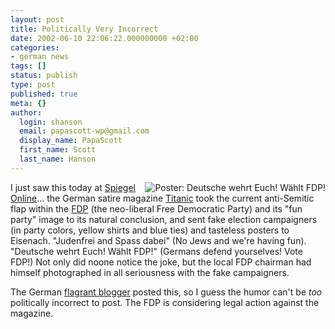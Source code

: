 ```yaml
---
layout: post
title: Politically Very Incorrect
date: 2002-06-10 22:06:22.000000000 +02:00
categories:
- german news
tags: []
status: publish
type: post
published: true
meta: {}
author:
  login: shanson
  email: papascott-wp@gmail.com
  display_name: PapaScott
  first_name: Scott
  last_name: Hanson
---
```

<p><a href="http://www.titanic-magazin.de"><img src="http://www.spiegel.de/img/0,1020,189511,00.jpg" border="0" align="right" alt="Poster: Deutsche wehrt Euch! Wählt FDP!" /></a>I just saw this today at <a href="http://www.spiegel.de/politik/deutschland/0,1518,200154,00.html">Spiegel Online</a>... the German satire magazine <a href="http://www.titanic-magazin.de">Titanic</a> took the current anti-Semitic flap within the <a href="http://www.fdp.de">FDP</a> (the neo-liberal Free Democratic Party) and its "fun party" image to its natural conclusion, and sent fake election campaigners (in party colors, yellow shirts and blue ties) and tasteless posters to Eisenach. "Judenfrei and Spass dabei" (No Jews and we're having fun). "Deutsche wehrt Euch! Wählt FDP!" (Germans defend yourselves! Vote FDP!) Not only did noone notice the joke, but the local FDP chairman had himself photographed in all seriousness with the fake campaigners.   </p>
<p>The German <a href="http://flagr.antville.org/20020610/63363/">flagrant blogger</a> posted this, so I guess the humor can't be <i>too</i> politically incorrect to post. The FDP is considering legal action against the magazine.</p>
